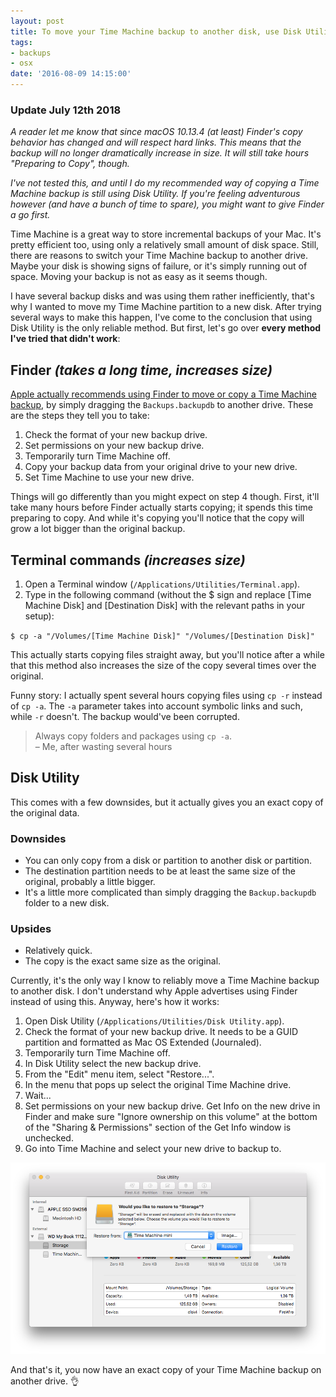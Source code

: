 ```yaml
---
layout: post
title: To move your Time Machine backup to another disk, use Disk Utility
tags:
- backups
- osx
date: '2016-08-09 14:15:00'
---
```


### Update July 12th 2018

*A reader let me know that since macOS 10.13.4 (at least) Finder's copy behavior has changed and will respect hard links. This means that the backup will no longer dramatically increase in size. It will still take hours "Preparing to Copy", though.*

*I've not tested this, and until I do my recommended way of copying a Time Machine backup is still using Disk Utility. If you're feeling adventurous however (and have a bunch of time to spare), you might want to give Finder a go first.*

Time Machine is a great way to store incremental backups of your Mac. It's pretty efficient too, using only a relatively small amount of disk space. Still, there are reasons to switch your Time Machine backup to another drive. Maybe your disk is showing signs of failure, or it's simply running out of space. Moving your backup is not as easy as it seems though.

I have several backup disks and was using them rather inefficiently, that's why I wanted to move my Time Machine partition to a new disk. After trying several ways to make this happen, I've come to the conclusion that using Disk Utility is the only reliable method. But first, let's go over **every method I've tried that didn't work**:

## Finder _(takes a long time, increases size)_

[Apple actually recommends using Finder to move or copy a Time Machine backup](https://support.apple.com/en-us/HT202380), by simply dragging the `Backups.backupdb` to another drive. These are the steps they tell you to take:

1. Check the format of your new backup drive.
1. Set permissions on your new backup drive.
1. Temporarily turn Time Machine off.
1. Copy your backup data from your original drive to your new drive.
1. Set Time Machine to use your new drive.

Things will go differently than you might expect on step 4 though. First, it'll take many hours before Finder actually starts copying; it spends this time preparing to copy. And while it's copying you'll notice that the copy will grow a lot bigger than the original backup. 

## Terminal commands _(increases size)_

1. Open a Terminal window (`/Applications/Utilities/Terminal.app`).
2. Type in the following command (without the $ sign and replace [Time Machine Disk] and [Destination Disk] with the relevant paths in your setup):

`$ cp -a "/Volumes/[Time Machine Disk]" "/Volumes/[Destination Disk]"`

This actually starts copying files straight away, but you'll notice after a while that this method also increases the size of the copy several times over the original.

Funny story: I actually spent several hours copying files using `cp -r` instead of `cp -a`. The `-a` parameter takes into account symbolic links and such, while `-r` doesn't. The backup would've been corrupted.

> Always copy folders and packages using `cp -a`.<br>– Me, after wasting several hours

## Disk Utility

This comes with a few downsides, but it actually gives you an exact copy of the original data.

### Downsides

* You can only copy from a disk or partition to another disk or partition.
* The destination partition needs to be at least the same size of the original, probably a little bigger.
* It's a little more complicated than simply dragging the `Backup.backupdb` folder to a new disk.

### Upsides

* Relatively quick.
* The copy is the exact same size as the original.

Currently, it's the only way I know to reliably move a Time Machine backup to another disk. I don't understand why Apple advertises using Finder instead of using this. Anyway, here's how it works:

1. Open Disk Utility (`/Applications/Utilities/Disk Utility.app`).
1. Check the format of your new backup drive. It needs to be a GUID partition and formatted as Mac OS Extended (Journaled).
1. Temporarily turn Time Machine off.
1. In Disk Utility select the new backup drive.
1. From the "Edit" menu item, select "Restore...".
1. In the menu that pops up select the original Time Machine drive.
1. Wait...
1. Set permissions on your new backup drive. Get Info on the new drive in Finder and make sure "Ignore ownership on this volume" at the bottom of the "Sharing & Permissions" section of the Get Info window is unchecked.
1. Go into Time Machine and select your new drive to backup to.

![Restore the Time Machine backup on a new drive](/assets/blog/Screen_Shot_2016-08-09_at_15.14.27.png)

And that's it, you now have an exact copy of your Time Machine backup on another drive. 👌
